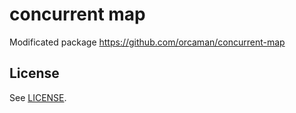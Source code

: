 # concurrent map

Modificated package https://github.com/orcaman/concurrent-map

## License

See [LICENSE](LICENSE).
